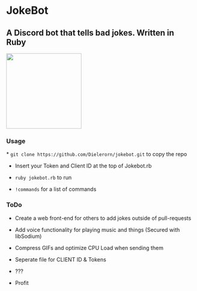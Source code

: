 # JokeBot <h2>A Discord bot that tells bad jokes. Written in Ruby</h2>
<img src="https://i.imgur.com/WuY4gva.png" width="200" height="200">

<h3>Usage</h3>
*  <code>git clone https://github.com/Dielerorn/jokebot.git</code> to copy the repo

* Insert your Token and Client ID at the top of Jokebot.rb

* <code>ruby jokebot.rb</code> to run

* <code>!commands</code> for a list of commands

<h3>ToDo</h3>

* Create a web front-end for others to add jokes outside of pull-requests

* Add voice functionality for playing music and things (Secured with libSodium)

* Compress GIFs and optimize CPU Load when sending them

* Seperate file for CLIENT ID & Tokens

* ???

* Profit
